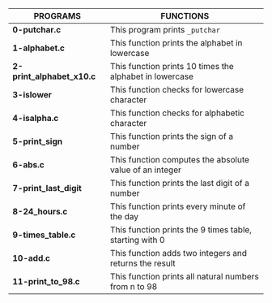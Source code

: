 |**PROGRAMS**	           |**FUNCTIONS**						|
|--------------------------|------------------------------------------------------------|
|**0-putchar.c**           |This program prints ```_putchar```   			|
|**1-alphabet.c**          |This function prints the alphabet in lowercase		|
|**2-print_alphabet_x10.c**|This function prints 10 times the alphabet in lowercase	|
|**3-islower**		   |This function checks for lowercase character		|
|**4-isalpha.c**	   |This function checks for alphabetic character		|
|**5-print_sign**	   |This function prints the sign of a number			|
|**6-abs.c**		   |This function computes the absolute value of an integer	| 
|**7-print_last_digit**    |This function prints the last digit of a number	        |
|**8-24_hours.c**	   |This function prints every minute of the day 		|
|**9-times_table.c**	   |This function prints the 9 times table, starting with 0 	|
|**10-add.c**		   |This function adds two integers and returns the result	|
|**11-print_to_98.c**	   |This function prints all natural numbers from n to 98	|

